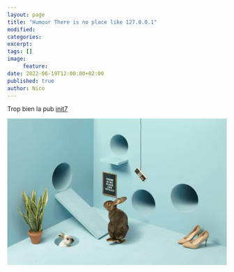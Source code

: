 ```yaml
---
layout: page
title: "Humour There is no place like 127.0.0.1"
modified:
categories:
excerpt:
tags: []
image:
     feature:
date: 2022-06-19T12:00:00+02:00
published: true
author: Nico
---
```


Trop bien la pub [init7](https://www.init7.net/)

[![There is no place like 127.0.0.1][image-1]][image-1]

[image-1]: ../../files/2022-06-19-humour-there-is-no-place-like-127_0_0_1/there-is-no-place-like-127_0_0_1.jpg
